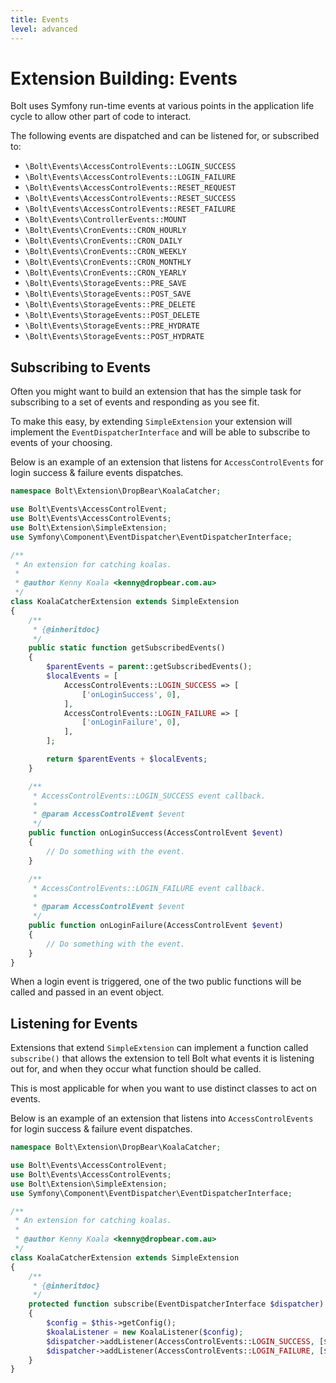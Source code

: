 ```yaml
---
title: Events
level: advanced
---
```

Extension Building: Events
==========================

Bolt uses Symfony run-time events at various points in the application life
cycle to allow other part of code to interact.

The following events are dispatched and can be listened for, or subscribed to:

  * `\Bolt\Events\AccessControlEvents::LOGIN_SUCCESS`
  * `\Bolt\Events\AccessControlEvents::LOGIN_FAILURE`
  * `\Bolt\Events\AccessControlEvents::RESET_REQUEST`
  * `\Bolt\Events\AccessControlEvents::RESET_SUCCESS`
  * `\Bolt\Events\AccessControlEvents::RESET_FAILURE`
  * `\Bolt\Events\ControllerEvents::MOUNT`
  * `\Bolt\Events\CronEvents::CRON_HOURLY`
  * `\Bolt\Events\CronEvents::CRON_DAILY`
  * `\Bolt\Events\CronEvents::CRON_WEEKLY`
  * `\Bolt\Events\CronEvents::CRON_MONTHLY`
  * `\Bolt\Events\CronEvents::CRON_YEARLY`
  * `\Bolt\Events\StorageEvents::PRE_SAVE`
  * `\Bolt\Events\StorageEvents::POST_SAVE`
  * `\Bolt\Events\StorageEvents::PRE_DELETE`
  * `\Bolt\Events\StorageEvents::POST_DELETE`
  * `\Bolt\Events\StorageEvents::PRE_HYDRATE`
  * `\Bolt\Events\StorageEvents::POST_HYDRATE`


Subscribing to Events
------------------------

Often you might want to build an extension that has the simple task for
subscribing to a set of events and responding as you see fit.

To make this easy, by extending `SimpleExtension` your extension will implement
the `EventDispatcherInterface` and will be able to subscribe to events of your
choosing.

Below is an example of an extension that listens for `AccessControlEvents` for
login success & failure events dispatches.

```php
namespace Bolt\Extension\DropBear\KoalaCatcher;

use Bolt\Events\AccessControlEvent;
use Bolt\Events\AccessControlEvents;
use Bolt\Extension\SimpleExtension;
use Symfony\Component\EventDispatcher\EventDispatcherInterface;

/**
 * An extension for catching koalas.
 *
 * @author Kenny Koala <kenny@dropbear.com.au>
 */
class KoalaCatcherExtension extends SimpleExtension
{
    /**
     * {@inheritdoc}
     */
    public static function getSubscribedEvents()
    {
        $parentEvents = parent::getSubscribedEvents();
        $localEvents = [
            AccessControlEvents::LOGIN_SUCCESS => [
                ['onLoginSuccess', 0],
            ],
            AccessControlEvents::LOGIN_FAILURE => [
                ['onLoginFailure', 0],
            ],
        ];

        return $parentEvents + $localEvents;
    }

    /**
     * AccessControlEvents::LOGIN_SUCCESS event callback.
     *
     * @param AccessControlEvent $event
     */
    public function onLoginSuccess(AccessControlEvent $event)
    {
        // Do something with the event.
    }

    /**
     * AccessControlEvents::LOGIN_FAILURE event callback.
     *
     * @param AccessControlEvent $event
     */
    public function onLoginFailure(AccessControlEvent $event)
    {
        // Do something with the event.
    }
}
```
When a login event is triggered, one of the two public functions will be called
and passed in an event object.


Listening for Events
------------------------

Extensions that extend `SimpleExtension` can implement a function called
`subscribe()` that allows the extension to tell Bolt what events it is
listening out for, and when they occur what function should be called.

This is most applicable for when you want to use distinct classes to act on events.

Below is an example of an extension that listens into `AccessControlEvents` for
login success & failure event dispatches.

```php
namespace Bolt\Extension\DropBear\KoalaCatcher;

use Bolt\Events\AccessControlEvent;
use Bolt\Events\AccessControlEvents;
use Bolt\Extension\SimpleExtension;
use Symfony\Component\EventDispatcher\EventDispatcherInterface;

/**
 * An extension for catching koalas.
 *
 * @author Kenny Koala <kenny@dropbear.com.au>
 */
class KoalaCatcherExtension extends SimpleExtension
{
    /**
     * {@inheritdoc}
     */
    protected function subscribe(EventDispatcherInterface $dispatcher)
    {
        $config = $this->getConfig();
        $koalaListener = new KoalaListener($config);
        $dispatcher->addListener(AccessControlEvents::LOGIN_SUCCESS, [$koalaListener, 'onLoginSuccess']);
        $dispatcher->addListener(AccessControlEvents::LOGIN_FAILURE, [$koalaListener, 'onLoginFailure']);
    }
}
```
